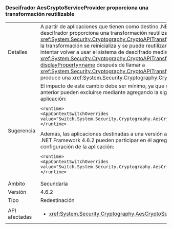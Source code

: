 ### <a name="aescryptoserviceprovider-decryptor-provides-a-reusable-transform"></a>Descifrador AesCryptoServiceProvider proporciona una transformación reutilizable

|   |   |
|---|---|
|Detalles|A partir de aplicaciones que tienen como destino .NET Framework 4.6.2, la <xref:System.Security.Cryptography.AesCryptoServiceProvider> descifrador proporciona una transformación reutilizable. Después de llamar a <xref:System.Security.Cryptography.CryptoAPITransform.TransformFinalBlock(System.Byte[],System.Int32,System.Int32)?displayProperty=name>, la transformación se reinicializa y se puede reutilizar. Para las aplicaciones que tienen como destino versiones anteriores de .NET Framework, intentar volver a usar el sistema de descifrado mediante una llamada a <xref:System.Security.Cryptography.CryptoAPITransform.TransformBlock(System.Byte[],System.Int32,System.Int32,System.Byte[],System.Int32)?displayProperty=name> después de llamar a <xref:System.Security.Cryptography.CryptoAPITransform.TransformFinalBlock(System.Byte[],System.Int32,System.Int32)?displayProperty=name> produce una <xref:System.Security.Cryptography.CryptographicException> o genera datos dañados.|
|Sugerencia|El impacto de este cambio debe ser mínimo, ya que éste es el comportamiento esperado. Las aplicaciones que dependen del comportamiento anterior pueden excluirse mediante agregando la siguiente opción de configuración para el <code>&lt;runtime&gt;</code> sección del archivo de configuración de la aplicación:<pre><code class="language-xml">&lt;runtime&gt;&#13;&#10;&lt;AppContextSwitchOverrides value=&quot;Switch.System.Security.Cryptography.AesCryptoServiceProvider.DontCorrectlyResetDecryptor=true&quot;/&gt;&#13;&#10;&lt;/runtime&gt;&#13;&#10;</code></pre>Además, las aplicaciones destinadas a una versión anterior de .NET Framework pero se ejecutan en una versión de .NET Framework a partir de .NET Framework 4.6.2 pueden participar en él agregando la siguiente opción de configuración para la <code>&lt;runtime&gt;</code> sección de la archivo de configuración de la aplicación:<pre><code class="language-xml">&lt;runtime&gt;&#13;&#10;&lt;AppContextSwitchOverrides value=&quot;Switch.System.Security.Cryptography.AesCryptoServiceProvider.DontCorrectlyResetDecryptor=false&quot;/&gt;&#13;&#10;&lt;/runtime&gt;&#13;&#10;</code></pre>|
|Ámbito|Secundaria|
|Versión|4.6.2|
|Tipo|Redestinación|
|API afectadas|<ul><li><xref:System.Security.Cryptography.AesCryptoServiceProvider.CreateDecryptor?displayProperty=nameWithType></li></ul>|

